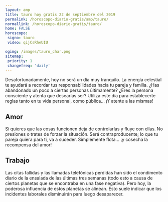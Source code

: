 ```yaml
---
layout: amp
title: tauro hoy gratis 22 de septiembre del 2019 
permalink: /horoscopo-diario-gratis/amp/tauro/
normallink: /horoscopo-diario-gratis/tauro/
home: FALSE
horoscopo:
 signo: tauro
 video: qijCsRheUIU

ogimg: /images/tauro_char.png
sitemap:
 priority: 1
 changefreq: 'daily'
---
```



Desafortunadamente, hoy no será un día muy tranquilo. La energía celestial te ayudará a recordar tus responsabilidades hacia tu pareja y familia. ¿Has abandonado un poco a ciertas personas últimamente? ¿Eres la persona consciente y atenta que desearías ser? Utiliza este día para establecerte reglas tanto en tu vida personal, como pública... ¡Y atente a las mismas!

## Amor

Si quieres que las cosas funcionen deja de controlarlas y fluye con ellas. No presiones o trates de forzar la situación. Será contraproducente; lo que tu pareja quiera para ti, va a suceder. Simplemente flota... ¡y cosecha la recompensa del amor!

## Trabajo

Las citas fallidas y las llamadas telefónicas perdidas han sido el condimento diario de la ensalada de las últimas tres semanas (todo esto a causa de ciertos planetas que se encontraba en una fase negativa). Pero hoy, la poderosa influencia de estos planetas se alinean. Esto suele indicar que los incidentes laborales disminuirán para luego desaparecer.